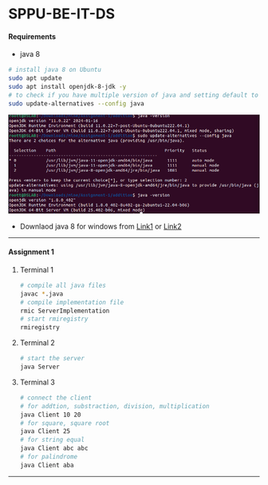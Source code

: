 # SPPU-BE-IT-DS
#### Requirements
- java 8
```bash
# install java 8 on Ubuntu
sudo apt update 
sudo apt install openjdk-8-jdk -y
# to check if you have multiple version of java and setting default to java 8
sudo update-alternatives --config java
```
![ALT](./assets/java8.png)

- Downlaod java 8 for windows from [Link1](https://builds.openlogic.com/downloadJDK/openlogic-openjdk/8u412-b08/openlogic-openjdk-8u412-b08-windows-x64.msi) or [Link2](https://www.openlogic.com/openjdk-downloads?field_java_parent_version_target_id=416&field_operating_system_target_id=436&field_architecture_target_id=391&field_java_package_target_id=396 
)
<hr>

#### Assignment 1
1. Terminal 1
    ```bash
    # compile all java files
    javac *.java
    # compile implementation file
    rmic ServerImplementation
    # start rmiregistry
    rmiregistry

    ```
2. Terminal 2
    ```bash
    # start the server
    java Server
    ```
3. Terminal 3
    ```bash
    # connect the client
    # for addtion, substraction, division, multiplication
    java Client 10 20
    # for square, square root
    java Client 25
    # for string equal
    java Client abc abc
    # for palindrome
    java Client aba
    ```
<hr>